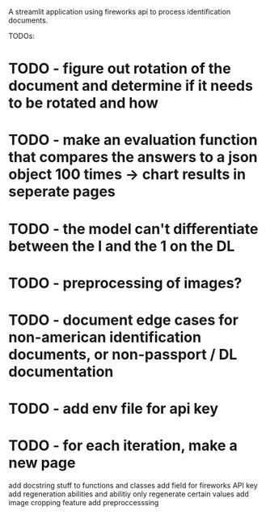 A streamlit application using fireworks api to process identification documents.

TODOs:
# TODO - figure out rotation of the document and determine if it needs to be rotated and how
# TODO - make an evaluation function that compares the answers to a json object 100 times -> chart results in seperate pages
# TODO - the model can't differentiate between the I and the 1 on the DL
# TODO - preprocessing of images?
# TODO - document edge cases for non-american identification documents, or non-passport / DL documentation
# TODO - add env file for api key
# TODO - for each iteration, make a new page

add docstring stuff to functions and classes
add field for fireworks API key
add regeneration abilities and abilitiy only regenerate certain values
add image cropping feature 
add preproccesssing